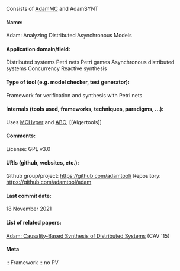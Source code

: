 Consists of [AdamMC](../Checkers/AdamMC.md) and AdamSYNT

#### Name:
Adam: Analyzing Distributed Asynchronous Models

#### Application domain/field:
Distributed systems
Petri nets
Petri games
Asynchronous distributed systems
Concurrency
Reactive synthesis

#### Type of tool (e.g. model checker, test generator):
Framework for verification and synthesis with Petri nets

#### Internals (tools used, frameworks, techniques, paradigms, ...):
Uses [MCHyper](../Checkers/MCHyper.md) and [ABC](ABC.md), [[Aigertools]]

#### Comments:
License: GPL v3.0

#### URIs (github, websites, etc.):
Github group/project: https://github.com/adamtool/
Repository: https://github.com/adamtool/adam

#### Last commit date:
18 November 2021

#### List of related papers:
[
                                Adam: Causality-Based Synthesis of Distributed Systems](https://doi.org/10.1007/978-3-319-21690-4_25) (CAV '15)

#### Meta
:: Framework
:: no PV